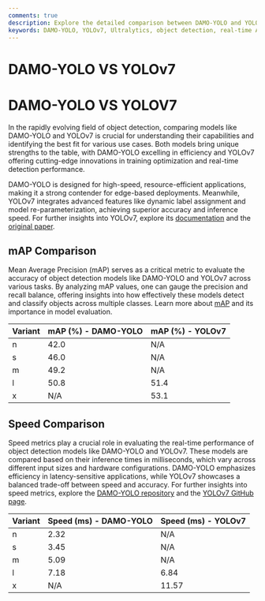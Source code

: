 ```yaml
---
comments: true
description: Explore the detailed comparison between DAMO-YOLO and YOLOv7, two leading models in real-time object detection and edge AI. Discover their performance, features, and capabilities in advancing computer vision applications with a focus on speed, accuracy, and efficiency.
keywords: DAMO-YOLO, YOLOv7, Ultralytics, object detection, real-time AI, edge AI, computer vision, model comparison, AI performance, neural networks.
---
```


# DAMO-YOLO VS YOLOv7

# DAMO-YOLO VS YOLOV7

In the rapidly evolving field of object detection, comparing models like DAMO-YOLO and YOLOv7 is crucial for understanding their capabilities and identifying the best fit for various use cases. Both models bring unique strengths to the table, with DAMO-YOLO excelling in efficiency and YOLOv7 offering cutting-edge innovations in training optimization and real-time detection performance.

DAMO-YOLO is designed for high-speed, resource-efficient applications, making it a strong contender for edge-based deployments. Meanwhile, YOLOv7 integrates advanced features like dynamic label assignment and model re-parameterization, achieving superior accuracy and inference speed. For further insights into YOLOv7, explore its [documentation](https://docs.ultralytics.com/models/yolov7/) and the [original paper](https://arxiv.org/pdf/2207.02696).

## mAP Comparison

Mean Average Precision (mAP) serves as a critical metric to evaluate the accuracy of object detection models like DAMO-YOLO and YOLOv7 across various tasks. By analyzing mAP values, one can gauge the precision and recall balance, offering insights into how effectively these models detect and classify objects across multiple classes. Learn more about [mAP](https://www.ultralytics.com/glossary/mean-average-precision-map) and its importance in model evaluation.

| Variant | mAP (%) - DAMO-YOLO | mAP (%) - YOLOv7 |
| ------- | ------------------- | ---------------- |
| n       | 42.0                | N/A              |
| s       | 46.0                | N/A              |
| m       | 49.2                | N/A              |
| l       | 50.8                | 51.4             |
| x       | N/A                 | 53.1             |

## Speed Comparison

Speed metrics play a crucial role in evaluating the real-time performance of object detection models like DAMO-YOLO and YOLOv7. These models are compared based on their inference times in milliseconds, which vary across different input sizes and hardware configurations. DAMO-YOLO emphasizes efficiency in latency-sensitive applications, while YOLOv7 showcases a balanced trade-off between speed and accuracy. For further insights into speed metrics, explore the [DAMO-YOLO repository](https://github.com/alibaba/EasyCV) and the [YOLOv7 GitHub page](https://github.com/WongKinYiu/yolov7).

| Variant | Speed (ms) - DAMO-YOLO | Speed (ms) - YOLOv7 |
| ------- | ---------------------- | ------------------- |
| n       | 2.32                   | N/A                 |
| s       | 3.45                   | N/A                 |
| m       | 5.09                   | N/A                 |
| l       | 7.18                   | 6.84                |
| x       | N/A                    | 11.57               |
